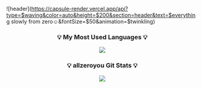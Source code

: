 ![header](https://capsule-render.vercel.app/api?type=$waving&color=auto&height=$200&section=header&text=$everything slowly from zero☺︎&fontSize=$50&animation=$twinkling)

<h3 align="center">💡 My Most Used Languages 💡</h3>
<p align="center">
  <a href="https://github.com/${깃닉네임}">
    <img align="center" src="https://github-readme-stats.vercel.app/api/top-langs/?username=${깃닉네임}&layout=compact&show_icons=${아이콘 보여줄지}&show_owner=${소유자 표기}&hide_title=${타이틀 가리기}&theme=${테마}&hide=${가리고 싶은 언어}" />
  </a>
</p>
<h3 align="center">💡 allzeroyou Git Stats 💡</h3>
<p align="center">
  <a href="https://github.com/$allzeroyou">
    <img align="center" src="https://github-readme-stats.vercel.app/api?username=$allzeroyou&hide=${가릴항목}&hide_title=$ture&show_icons=${깃아이콘표시}&include_all_commits=$ture&theme=$nord" />
  </a>
</p>